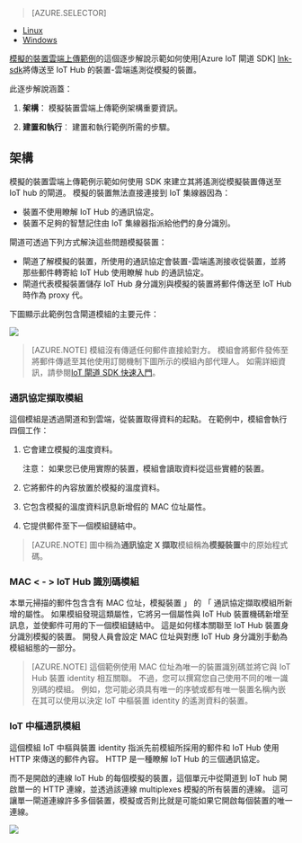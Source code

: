 > [AZURE.SELECTOR]
- [Linux](../articles/iot-hub/iot-hub-linux-gateway-sdk-simulated-device.md)
- [Windows](../articles/iot-hub/iot-hub-windows-gateway-sdk-simulated-device.md)

[模擬的裝置雲端上傳範例]的這個逐步解說示範如何使用[Azure IoT 閘道 SDK] [lnk-sdk]將傳送至 IoT Hub 的裝置-雲端遙測從模擬的裝置。

此逐步解說涵蓋：

1. **架構**： 模擬裝置雲端上傳範例架構重要資訊。

2. **建置和執行**︰ 建置和執行範例所需的步驟。

## <a name="architecture"></a>架構

模擬的裝置雲端上傳範例示範如何使用 SDK 來建立其將遙測從模擬裝置傳送至 IoT hub 的閘道。 模擬的裝置無法直接連接到 IoT 集線器因為：

- 裝置不使用瞭解 IoT Hub 的通訊協定。
- 裝置不足夠的智慧記住由 IoT 集線器指派給他們的身分識別。

閘道可透過下列方式解決這些問題模擬裝置：

- 閘道了解模擬的裝置，所使用的通訊協定會裝置-雲端遙測接收從裝置，並將那些郵件轉寄給 IoT Hub 使用瞭解 hub 的通訊協定。
- 閘道代表模擬裝置儲存 IoT Hub 身分識別與模擬的裝置將郵件傳送至 IoT Hub 時作為 proxy 代。

下圖顯示此範例包含閘道模組的主要元件：

![][1]


> [AZURE.NOTE] 模組沒有傳遞任何郵件直接給對方。 模組會將郵件發佈至將郵件傳遞至其他使用訂閱機制下圖所示的模組內部代理人。 如需詳細資訊，請參閱[IoT 閘道 SDK 快速入門][lnk-gw-getstarted]。

### <a name="protocol-ingestion-module"></a>通訊協定擷取模組

這個模組是透過閘道和到雲端，從裝置取得資料的起點。 在範例中，模組會執行四個工作：

1.  它會建立模擬的溫度資料。
    
    注意： 如果您已使用實際的裝置，模組會讀取資料從這些實體的裝置。

2.  它將郵件的內容放置於模擬的溫度資料。

3.  它包含模擬的溫度資料訊息新增假的 MAC 位址屬性。

4.  它提供郵件至下一個模組鏈結中。

> [AZURE.NOTE] 圖中稱為**通訊協定 X 擷取**模組稱為**模擬裝置**中的原始程式碼。

### <a name="mac-lt-gt-iot-hub-id-module"></a>MAC &lt; - &gt; IoT Hub 識別碼模組

本單元掃描的郵件包含含有 MAC 位址，模擬裝置 」 的 「 通訊協定擷取模組所新增的屬性。 如果模組發現這類屬性，它將另一個屬性與 IoT Hub 裝置機碼新增至訊息，並使郵件可用的下一個模組鏈結中。 這是如何樣本關聯至 IoT Hub 裝置身分識別模擬的裝置。 開發人員會設定 MAC 位址與對應 IoT Hub 身分識別手動為模組組態的一部分。 

> [AZURE.NOTE]  這個範例使用 MAC 位址為唯一的裝置識別碼並將它與 IoT Hub 裝置 identity 相互關聯。 不過，您可以撰寫您自己使用不同的唯一識別碼的模組。 例如，您可能必須具有唯一的序號或都有唯一裝置名稱內嵌在其可以使用以決定 IoT 中樞裝置 identity 的遙測資料的裝置。

### <a name="iot-hub-communication-module"></a>IoT 中樞通訊模組

這個模組 IoT 中樞與裝置 identity 指派先前模組所採用的郵件和 IoT Hub 使用 HTTP 來傳送的郵件內容。 HTTP 是一種瞭解 IoT Hub 的三個通訊協定。

而不是開啟的連線 IoT Hub 的每個模擬的裝置，這個單元中從閘道到 IoT hub 開啟單一的 HTTP 連線，並透過該連線 multiplexes 模擬的所有裝置的連線。 這可讓單一閘道連線許多多個裝置，模擬或否則比就是可能如果它開啟每個裝置的唯一連線。

![][2]


<!-- Images -->
[1]: media/iot-hub-gateway-sdk-simulated-selector/image1.png
[2]: media/iot-hub-gateway-sdk-simulated-selector/image2.png

<!-- Links -->
[模擬的裝置雲端上傳範例]: https://github.com/Azure/azure-iot-gateway-sdk/blob/master/doc/sample_simulated_device_cloud_upload.md
[lnk-sdk]: https://github.com/Azure/azure-iot-gateway-sdk
[lnk-gw-getstarted]: ../articles/iot-hub/iot-hub-linux-gateway-sdk-get-started.md